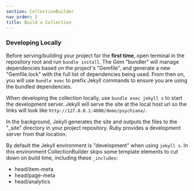 ```yaml
---
section: CollectionBuilder
nav_order: 2
title: Build a Collection
---
```


### Developing Locally 

Before serving/building your project for the **first time**, open terminal in the repository root and run `bundle install`. 
The Gem "bundler" will manage dependencies based on the project's "Gemfile", and generate a new "Gemfile.lock" with the full list of dependencies being used.
From then on, you will use `bundle exec` to prefix Jekyll commands to ensure you are using the bundled dependencies.

When developing the collection locally, use `bundle exec jekyll s` to start the development server.
Jekyll will serve the site at the local host url so the links will look like `http://127.0.0.1:4000/demo/psychiana/`.

In the background, Jekyll generates the site and outputs the files to the "_site" directory in your project repository.
Ruby provides a development server from that location.

By default the Jekyll environment is "development" when using `jekyll s`. 
In this environment CollectionBuilder skips some template elements to cut down on build time, including these `_includes`:

- head/item-meta
- head/page-meta
- head/analytics